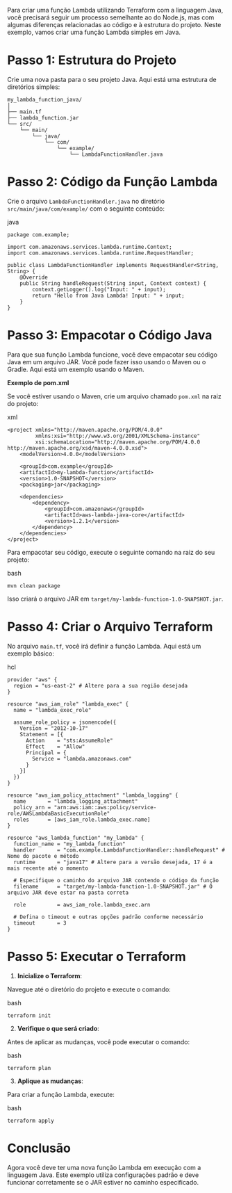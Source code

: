 Para criar uma função Lambda utilizando Terraform com a linguagem Java, você precisará seguir um processo semelhante ao do Node.js, mas com algumas diferenças relacionadas ao código e à estrutura do projeto. Neste exemplo, vamos criar uma função Lambda simples em Java.

# Passo 1: Estrutura do Projeto
Crie uma nova pasta para o seu projeto Java. Aqui está uma estrutura de diretórios simples:
```
my_lambda_function_java/
│
├── main.tf
├── lambda_function.jar
└── src/
    └── main/
        └── java/
            └── com/
                └── example/
                    └── LambdaFunctionHandler.java
```
# Passo 2: Código da Função Lambda
Crie o arquivo `LambdaFunctionHandler.java` no diretório `src/main/java/com/example/` com o seguinte conteúdo:

java
```
package com.example;

import com.amazonaws.services.lambda.runtime.Context;
import com.amazonaws.services.lambda.runtime.RequestHandler;

public class LambdaFunctionHandler implements RequestHandler<String, String> {
    @Override
    public String handleRequest(String input, Context context) {
        context.getLogger().log("Input: " + input);
        return "Hello from Java Lambda! Input: " + input;
    }
}
```
# Passo 3: Empacotar o Código Java
Para que sua função Lambda funcione, você deve empacotar seu código Java em um arquivo JAR. Você pode fazer isso usando o Maven ou o Gradle. Aqui está um exemplo usando o Maven.

**Exemplo de pom.xml**

Se você estiver usando o Maven, crie um arquivo chamado `pom.xml` na raiz do projeto:

xml
```
<project xmlns="http://maven.apache.org/POM/4.0.0"
         xmlns:xsi="http://www.w3.org/2001/XMLSchema-instance"
         xsi:schemaLocation="http://maven.apache.org/POM/4.0.0 http://maven.apache.org/xsd/maven-4.0.0.xsd">
    <modelVersion>4.0.0</modelVersion>

    <groupId>com.example</groupId>
    <artifactId>my-lambda-function</artifactId>
    <version>1.0-SNAPSHOT</version>
    <packaging>jar</packaging>

    <dependencies>
        <dependency>
            <groupId>com.amazonaws</groupId>
            <artifactId>aws-lambda-java-core</artifactId>
            <version>1.2.1</version>
        </dependency>
    </dependencies>
</project>
```
Para empacotar seu código, execute o seguinte comando na raiz do seu projeto:

bash
```
mvn clean package
```
Isso criará o arquivo JAR em `target/my-lambda-function-1.0-SNAPSHOT.jar`.

# Passo 4: Criar o Arquivo Terraform
No arquivo `main.tf`, você irá definir a função Lambda. Aqui está um exemplo básico:

hcl
```
provider "aws" {
  region = "us-east-2" # Altere para a sua região desejada
}

resource "aws_iam_role" "lambda_exec" {
  name = "lambda_exec_role"

  assume_role_policy = jsonencode({
    Version = "2012-10-17"
    Statement = [{
      Action    = "sts:AssumeRole"
      Effect    = "Allow"
      Principal = {
        Service = "lambda.amazonaws.com"
      }
    }]
  })
}

resource "aws_iam_policy_attachment" "lambda_logging" {
  name       = "lambda_logging_attachment"
  policy_arn = "arn:aws:iam::aws:policy/service-role/AWSLambdaBasicExecutionRole"
  roles      = [aws_iam_role.lambda_exec.name]
}

resource "aws_lambda_function" "my_lambda" {
  function_name = "my_lambda_function"
  handler       = "com.example.LambdaFunctionHandler::handleRequest" # Nome do pacote e método
  runtime       = "java17" # Altere para a versão desejada, 17 é a mais recente até o momento

  # Especifique o caminho do arquivo JAR contendo o código da função
  filename      = "target/my-lambda-function-1.0-SNAPSHOT.jar" # O arquivo JAR deve estar na pasta correta

  role          = aws_iam_role.lambda_exec.arn

  # Defina o timeout e outras opções padrão conforme necessário
  timeout       = 3
}
```
# Passo 5: Executar o Terraform
1. **Inicialize o Terraform**:

Navegue até o diretório do projeto e execute o comando:

bash
```
terraform init
```
2. **Verifique o que será criado**:

Antes de aplicar as mudanças, você pode executar o comando:

bash
```
terraform plan
```
3. **Aplique as mudanças**:

Para criar a função Lambda, execute:

bash
```
terraform apply
```

# Conclusão
Agora você deve ter uma nova função Lambda em execução com a linguagem Java. Este exemplo utiliza configurações padrão e deve funcionar corretamente se o JAR estiver no caminho especificado.
